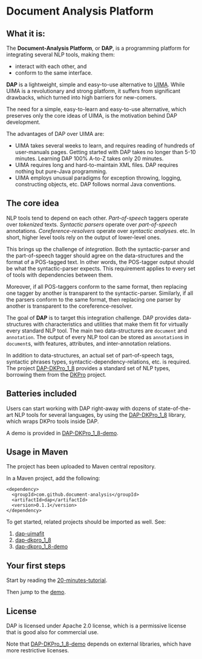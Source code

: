 ﻿# Document Analysis Platform

What it is:
------------
The **Document-Analysis Platform**, or **DAP**, is a programming platform for integrating several NLP tools, making them:
* interact with each other, and
* conform to the same interface.

**DAP** is a lightweight, simple and easy-to-use alternative to [UIMA](https://uima.apache.org/). While UIMA is a revolutionary and strong platform, it suffers from significant drawbacks, which turned into high barriers for new-comers.

The need for a simple, easy-to-learn and easy-to-use alternative, which preserves only the core ideas of UIMA, is the motivation behind DAP development.

The advantages of DAP over UIMA are:
* UIMA takes several weeks to learn, and requires reading of hundreds of user-manuals pages. Getting started with DAP takes no longer than 5-10 minutes. Learning DAP 100% A-to-Z takes only 20 minutes.
* UIMA requires long and hard-to-maintain XML files. DAP requires nothing but pure-Java programming.
* UIMA employs unusual paradigms for exception throwing, logging, constructing objects, etc. DAP follows normal Java conventions.

The core idea
----------------
NLP tools tend to depend on each other. _Part-of-speech_ taggers operate over _tokenized_ texts. _Syntactic parsers_ operate over _part-of-speech_ annotations. _Coreference-resolvers_ operate over _syntactic analyses_. etc. In short, higher level tools rely on the output of lower-level ones.

This brings up the challenge of _integration_. Both the syntactic-parser and the part-of-speech tagger should agree on the data-structures and the format of a POS-tagged text. In other words, the POS-tagger output should be what the syntactic-parser expects. This requirement applies to every set of tools with dependencies between them.

Moreover, if all POS-taggers conform to the same format, then replacing one tagger by another is transparent to the syntactic-parser. Similarly, if all the parsers conform to the same format, then replacing one parser by another is transparent to the coreference-resolver.

The goal of **DAP** is to target this integration challenge. DAP provides data-structures with characteristics and utilities that make them fit for virtually every standard NLP tool. The main two data-structures are `document` and `annotation`. The output of every NLP tool can be stored as `annotation`s in `document`s, with features, attributes, and inter-annotation relations.

In addition to data-structures, an actual set of part-of-speech tags, syntactic phrases types, syntactic-dependency-relations, etc. is required. The project [DAP-DKPro_1_8](https://github.com/document-analysis/dap-dkpro_1_8) provides a standard set of NLP types, borrowing them from the [DKPro](https://dkpro.github.io/) project.


Batteries included
----------------------
Users can start working with DAP right-away with dozens of state-of-the-art NLP tools for several languages, by using the [DAP-DKPro_1_8](https://github.com/document-analysis/dap-dkpro_1_8) library, which wraps DKPro tools inside DAP.

A demo is provided in [DAP-DKPro_1_8-demo](https://github.com/document-analysis/dap-dkpro_1_8-demo).


Usage in Maven
--------------
The project has been uploaded to Maven central repository.

In a Maven project, add the following:
```maven
<dependency>
  <groupId>com.github.document-analysis</groupId>
  <artifactId>dap</artifactId>
  <version>0.1.1</version>
</dependency>
```

To get started, related projects should be imported as well. See:
1. [dap-uimafit](https://github.com/document-analysis/dap-uimafit)
2. [dap-dkpro_1_8](https://github.com/document-analysis/dap-dkpro_1_8)
3. [dap-dkpro_1_8-demo](https://github.com/document-analysis/dap-dkpro_1_8-demo)


Your first steps
------------------
Start by reading the [20-minutes-tutorial](https://github.com/document-analysis/dap/blob/master/20_minutes_tutorial.md).

Then jump to the [demo](https://github.com/document-analysis/dap-dkpro_1_8-demo).

License
---------
DAP is licensed under Apache 2.0 license, which is a permissive license that is good also for commercial use.

Note that [DAP-DKPro_1_8-demo](https://github.com/document-analysis/dap-dkpro_1_8-demo) depends on external libraries, which have more restrictive licenses.

